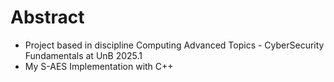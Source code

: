 # Abstract

- Project based in discipline Computing Advanced Topics - CyberSecurity Fundamentals at UnB 2025.1
- My S-AES Implementation with C++
